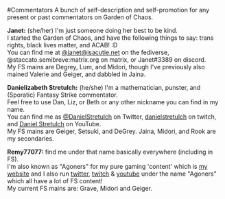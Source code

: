 #Commentators
A bunch of self-description and self-promotion for any present or past commentators on Garden of Chaos.

**Janet:** (she/her) I'm just someone doing her best to be kind.  
I started the Garden of Chaos, and have the following things to say: trans rights, black lives matter, and ACAB! :D  
You can find me at [@janet@isacutie.net](https://isacutie.net/@janet) on the fediverse, @staccato.semibreve:matrix.org on matrix, or Janet#3389 on discord.  
My FS mains are Degrey, Lum, and Midori, though I've previously also mained Valerie and Geiger, and dabbled in Jaina.

**Danielizabeth Stretulch:** (he/she) I'm a mathematician, punster, and (Sporatic) Fantasy Strike commentator.  
Feel free to use Dan, Liz, or Beth or any other nickname you can find in my name.  
You can find me as [@DanielStretulch](https://twitter.com/DanielStretulch) on Twitter, [danielstretulch](https://twitch.tv/danielstretulch) on twitch, and [Daniel Stretulch](https://www.youtube.com/channel/UCKVW-6arRYF3nzpvWbwbnUg) on YouTube.  
My FS mains are Geiger, Setsuki, and DeGrey. Jaina, Midori, and Rook are my secondaries.

**Remy77077:** find me under that name basically everywhere (including in FS).  
I'm also known as "Agoners" for my pure gaming 'content' which is [my website](https://agoners.wordpress.com) and I also run [twitter](https://twitter.com/agoners), [twitch](https://twitch.tv/agoners) & [youtube](https://www.youtube.com/channel/UCHh8puoYhQf4d459Xz_YUFAs) under the name "Agoners" which all have a lot of FS content!  
My current FS mains are: Grave, Midori and Geiger.
